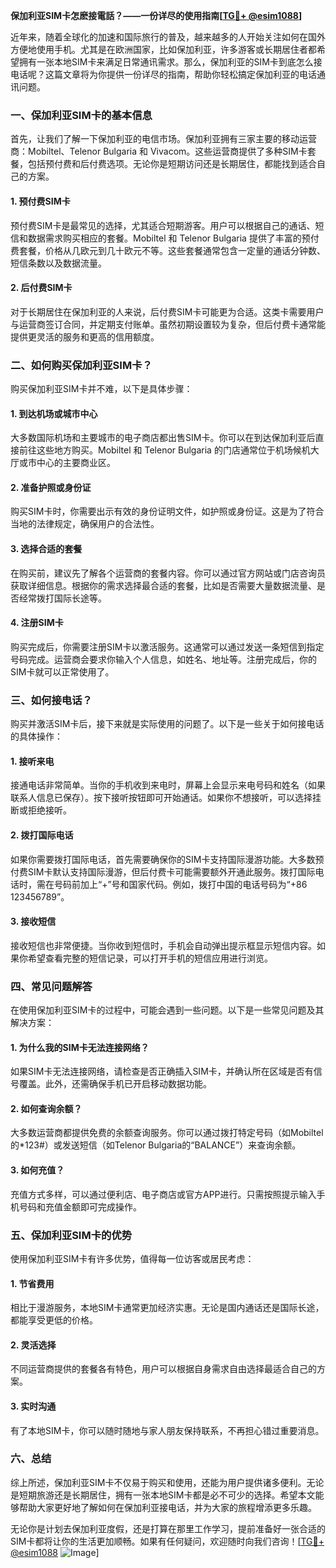 **保加利亚SIM卡怎麽接電話？——一份详尽的使用指南[[TG💪+ @esim1088](https://t.me/s/esim1088)]**

近年来，随着全球化的加速和国际旅行的普及，越来越多的人开始关注如何在国外方便地使用手机。尤其是在欧洲国家，比如保加利亚，许多游客或长期居住者都希望拥有一张本地SIM卡来满足日常通讯需求。那么，保加利亚的SIM卡到底怎么接电话呢？这篇文章将为你提供一份详尽的指南，帮助你轻松搞定保加利亚的电话通讯问题。

### 一、保加利亚SIM卡的基本信息

首先，让我们了解一下保加利亚的电信市场。保加利亚拥有三家主要的移动运营商：Mobiltel、Telenor Bulgaria 和 Vivacom。这些运营商提供了多种SIM卡套餐，包括预付费和后付费选项。无论你是短期访问还是长期居住，都能找到适合自己的方案。

#### 1. 预付费SIM卡
预付费SIM卡是最常见的选择，尤其适合短期游客。用户可以根据自己的通话、短信和数据需求购买相应的套餐。Mobiltel 和 Telenor Bulgaria 提供了丰富的预付费套餐，价格从几欧元到几十欧元不等。这些套餐通常包含一定量的通话分钟数、短信条数以及数据流量。

#### 2. 后付费SIM卡
对于长期居住在保加利亚的人来说，后付费SIM卡可能更为合适。这类卡需要用户与运营商签订合同，并定期支付账单。虽然初期设置较为复杂，但后付费卡通常能提供更灵活的服务和更高的信用额度。

### 二、如何购买保加利亚SIM卡？

购买保加利亚SIM卡并不难，以下是具体步骤：

#### 1. 到达机场或城市中心
大多数国际机场和主要城市的电子商店都出售SIM卡。你可以在到达保加利亚后直接前往这些地方购买。Mobiltel 和 Telenor Bulgaria 的门店通常位于机场候机大厅或市中心的主要商业区。

#### 2. 准备护照或身份证
购买SIM卡时，你需要出示有效的身份证明文件，如护照或身份证。这是为了符合当地的法律规定，确保用户的合法性。

#### 3. 选择合适的套餐
在购买前，建议先了解各个运营商的套餐内容。你可以通过官方网站或门店咨询员获取详细信息。根据你的需求选择最合适的套餐，比如是否需要大量数据流量、是否经常拨打国际长途等。

#### 4. 注册SIM卡
购买完成后，你需要注册SIM卡以激活服务。这通常可以通过发送一条短信到指定号码完成。运营商会要求你输入个人信息，如姓名、地址等。注册完成后，你的SIM卡就可以正常使用了。

### 三、如何接电话？

购买并激活SIM卡后，接下来就是实际使用的问题了。以下是一些关于如何接电话的具体操作：

#### 1. 接听来电
接通电话非常简单。当你的手机收到来电时，屏幕上会显示来电号码和姓名（如果联系人信息已保存）。按下接听按钮即可开始通话。如果你不想接听，可以选择挂断或拒绝接听。

#### 2. 拨打国际电话
如果你需要拨打国际电话，首先需要确保你的SIM卡支持国际漫游功能。大多数预付费SIM卡默认支持国际漫游，但后付费卡可能需要额外开通此服务。拨打国际电话时，需在号码前加上“+”号和国家代码。例如，拨打中国的电话号码为“+86 123456789”。

#### 3. 接收短信
接收短信也非常便捷。当你收到短信时，手机会自动弹出提示框显示短信内容。如果你希望查看完整的短信记录，可以打开手机的短信应用进行浏览。

### 四、常见问题解答

在使用保加利亚SIM卡的过程中，可能会遇到一些问题。以下是一些常见问题及其解决方案：

#### 1. 为什么我的SIM卡无法连接网络？
如果SIM卡无法连接网络，请检查是否正确插入SIM卡，并确认所在区域是否有信号覆盖。此外，还需确保手机已开启移动数据功能。

#### 2. 如何查询余额？
大多数运营商都提供免费的余额查询服务。你可以通过拨打特定号码（如Mobiltel的*123#）或发送短信（如Telenor Bulgaria的“BALANCE”）来查询余额。

#### 3. 如何充值？
充值方式多样，可以通过便利店、电子商店或官方APP进行。只需按照提示输入手机号码和充值金额即可完成操作。

### 五、保加利亚SIM卡的优势

使用保加利亚SIM卡有许多优势，值得每一位访客或居民考虑：

#### 1. 节省费用
相比于漫游服务，本地SIM卡通常更加经济实惠。无论是国内通话还是国际长途，都能享受更低的价格。

#### 2. 灵活选择
不同运营商提供的套餐各有特色，用户可以根据自身需求自由选择最适合自己的方案。

#### 3. 实时沟通
有了本地SIM卡，你可以随时随地与家人朋友保持联系，不再担心错过重要消息。

### 六、总结

综上所述，保加利亚SIM卡不仅易于购买和使用，还能为用户提供诸多便利。无论是短期旅游还是长期居住，拥有一张本地SIM卡都是必不可少的选择。希望本文能够帮助大家更好地了解如何在保加利亚接电话，并为大家的旅程增添更多乐趣。

无论你是计划去保加利亚度假，还是打算在那里工作学习，提前准备好一张合适的SIM卡都将让你的生活更加顺畅。如果有任何疑问，欢迎随时向我们咨询！[[TG💪+ @esim1088](https://t.me/s/esim1088) ![Image](https://i.postimg.cc/4NQfJmqS/Snipaste-2025-05-13-00-14-12.png)]